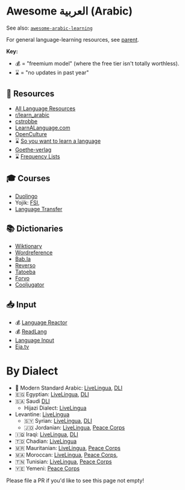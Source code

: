 # Awesome العربية (Arabic)

See also: [`awesome-arabic-learning`](https://github.com/arabic-mubeen/awesome-arabic-learning)

For general language-learning resources, see [parent](/).

**Key:**
- 💰 = "freemium model" (where the free tier isn't totally worthless).
- ⌛️ = "no updates in past year"

## 📀 Resources
- [All Language Resources](https://www.alllanguageresources.com/arabic)
- [r/learn_arabic](https://www.reddit.com/r/learn_arabic)
- [cstrobbe](https://cstrobbe.gitlab.io/languagelearning/other-languages/index.html)
- [LearnALanguage.com](https://www.learnalanguage.com/learn-arabic/)
- [OpenCulture](https://www.openculture.com/freelanguagelessons#Arabic)
- ⌛️ [So you want to learn a language](https://sites.google.com/site/soyouwanttolearnalanguage/arabic?authuser=0)
- [Goethe-verlag](https://www.goethe-verlag.com/book2/EN/ENAR/ENAR002.HTM)
- ⌛️ [Frequency Lists](https://en.wiktionary.org/wiki/Wiktionary:Frequency_lists#Arabic)
## 🎓 Courses
- [Duolingo](https://duolingo.com/enroll/ar/en/Learn-Arabic)
- Yojik: [FSI](https://fsi-languages.yojik.eu/languages/FSI/fsi-arabic.html), 
- [Language Transfer](https://www.languagetransfer.org/arabic)

## 📚 Dictionaries
- [Wiktionary](https://ar.wiktionary.org/)
- [Wordreference](https://wordreference.com/enar)
- [Bab.la](https://bab.la/)
- [Reverso](https://www.reverso.net/text-translation)
- [Tatoeba](https://tatoeba.org/en/sentences/show_all_in/ara/none)
- [Forvo](https://forvo.com/languages/ar/)
- [Cooljugator](https://cooljugator.com/ar)

## 📥 Input
- 💰 [Language Reactor](https://www.languagereactor.com)
- 💰 [ReadLang](https://readlang.com/)
- [Language Input](https://www.languageinput.com/)
- [Eja.tv](https://eja.tv/)


# By Dialect
- 🕋 Modern Standard Arabic: [LiveLingua](https://www.livelingua.com/arabic/courses/modern-standard-arabic), [DLI](https://fsi-languages.yojik.eu/languages/DLI/DLI-Arabic-general.html)
- 🇪🇬 Egyptian: [LiveLingua](https://www.livelingua.com/arabic/courses/egyptian), [DLI](https://fsi-languages.yojik.eu/languages/DLI/DLI-Arabic-Egyptian.html)
- 🇸🇦 Saudi [DLI](https://fsi-languages.yojik.eu/languages/DLI/DLI-Arabic-Saudi.html)
    - Hijazi Dialect: [LiveLingua](https://www.livelingua.com/arabic/courses/hijazi-dialect)
- Levantine: [LiveLingua](https://www.livelingua.com/arabic/courses/levantine)
    - 🇸🇾 Syrian: [LiveLingua](https://www.livelingua.com/arabic/courses/syrian), [DLI](https://fsi-languages.yojik.eu/languages/DLI/DLI-Arabic-Syrian.html)
    - 🇯🇴 Jordanian: [LiveLingua](https://www.livelingua.com/arabic/courses/jordanian), [Peace Corps](https://fsi-languages.yojik.eu/languages/PeaceCorps/Arabic-Jordanian.html)
- 🇮🇶 Iraqi: [LiveLingua](https://www.livelingua.com/arabic/courses/iraqi), [DLI](https://fsi-languages.yojik.eu/languages/DLI/DLI-Arabic-Iraqi.html)
- 🇹🇩 Chadian: [LiveLingua](https://www.livelingua.com/arabic/courses/chadian)
- 🇲🇷 Mauritanian: [LiveLingua](https://www.livelingua.com/arabic/courses/mauritanian), [Peace Corps](https://fsi-languages.yojik.eu/languages/PeaceCorps/Arabic-Mauritanian.html)
- 🇲🇦 Moroccan: [LiveLingua](https://www.livelingua.com/arabic/courses/moroccan), [Peace Corps](https://fsi-languages.yojik.eu/languages/PeaceCorps/Arabic-Moroccan.html), 
- 🇹🇳 Tunisian: [LiveLingua](https://www.livelingua.com/arabic/courses/tunisian), [Peace Corps](https://fsi-languages.yojik.eu/languages/PeaceCorps/Arabic-Tunisian.html)
- 🇾🇪 Yemeni: [Peace Corps](https://fsi-languages.yojik.eu/languages/PeaceCorps/Arabic-Yemen.html)


Please file a PR if you'd like to see this page not empty!